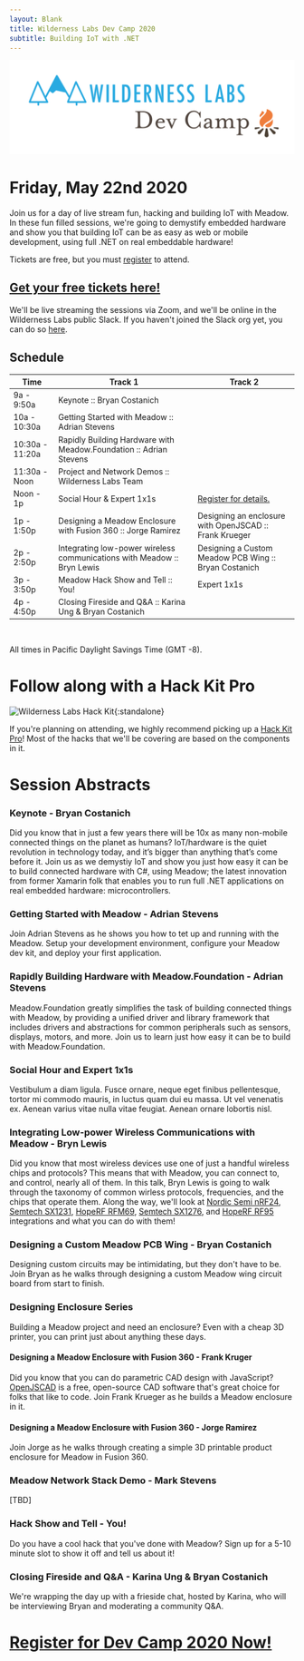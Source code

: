```yaml
---
layout: Blank
title: Wilderness Labs Dev Camp 2020
subtitle: Building IoT with .NET
---
```


![](Support_Files/Wilderness_Labs_Dev_Camp.svg)

# Friday, May 22nd 2020

Join us for a day of live stream fun, hacking and building IoT with Meadow. In these fun filled  sessions, we're going to demystify embedded hardware and show you that building IoT can be as easy as web or mobile development, using full .NET on real embeddable hardware! 

Tickets are free, but you must [register](https://wildernesslabs-devcamp.eventbrite.com/?aff=Website) to attend. 

## [Get your free tickets here!](https://wildernesslabs-devcamp.eventbrite.com/?aff=Website)

We'll be live streaming the sessions via Zoom, and we'll be online in the Wilderness Labs public Slack. If you haven't joined the Slack org yet, you can do so [here](http://slackinvite.wildernesslabs.co/).

## Schedule

| Time            | Track 1                          | Track 2         |
|-----------------|----------------------------------|-----------------|
| 9a - 9:50a      | Keynote :: Bryan Costanich       ||
| 10a - 10:30a    | Getting Started with Meadow :: Adrian Stevens ||
| 10:30a - 11:20a | Rapidly Building Hardware with Meadow.Foundation :: Adrian Stevens ||
| 11:30a - Noon   | Project and Network Demos :: Wilderness Labs Team ||
| Noon - 1p       | Social Hour & Expert 1x1s | [Register for details.](http://slackinvite.wildernesslabs.co/) |
| 1p - 1:50p      | Designing a Meadow Enclosure with Fusion 360 :: Jorge Ramirez | Designing an enclosure with OpenJSCAD :: Frank Krueger |
| 2p - 2:50p       | Integrating low-power wireless communications with Meadow :: Bryn Lewis | Designing a Custom Meadow PCB Wing :: Bryan Costanich |
| 3p - 3:50p       | Meadow Hack Show and Tell :: You! | Expert 1x1s |
| 4p - 4:50p      | Closing Fireside and Q&A :: Karina Ung & Bryan Costanich ||

<br/>

All times in Pacific Daylight Savings Time (GMT -8).

# Follow along with a Hack Kit Pro

![Wilderness Labs Hack Kit](/HackKit/Wilderness_Labs_Hack_Kit.svg){:standalone}

If you're planning on attending, we highly recommend picking up a [Hack Kit Pro](https://store.wildernesslabs.co/collections/frontpage/products/meadow-f7-micro-development-board-w-hack-kit-pro)! Most of the hacks that we'll be covering are based on the components in it.

# Session Abstracts

### Keynote - Bryan Costanich

Did you know that in just a few years there will be 10x as many non-mobile connected things on the planet as humans? IoT/hardware is the quiet revolution in technology today, and it’s bigger than anything that’s come before it. Join us as we demystiy IoT and show you just how easy it can be to build connected hardware with C#, using Meadow; the latest innovation from former Xamarin folk that enables you to run full .NET applications on real embedded hardware: microcontrollers.

### Getting Started with Meadow - Adrian Stevens

Join Adrian Stevens as he shows you how to tet up and running with the Meadow. Setup your development environment, configure your Meadow dev kit, and deploy your first application.

### Rapidly Building Hardware with Meadow.Foundation - Adrian Stevens

Meadow.Foundation greatly simplifies the task of building connected things with Meadow, by providing a unified driver and library framework that includes drivers and abstractions for common peripherals such as sensors, displays, motors, and more. Join us to learn just how easy it can be to build with Meadow.Foundation.

### Social Hour and Expert 1x1s

Vestibulum a diam ligula. Fusce ornare, neque eget finibus pellentesque, tortor mi commodo mauris, in luctus quam dui eu massa. Ut vel venenatis ex. Aenean varius vitae nulla vitae feugiat. Aenean ornare lobortis nisl. 

### Integrating Low-power Wireless Communications with Meadow - Bryn Lewis

Did you know that most wireless devices use one of just a handful wireless chips and protocols? This means that with Meadow, you can connect to, and control, nearly all of them. In this talk, Bryn Lewis is going to walk through the taxonomy of common wirless protocols, frequencies, and the chips that operate them. Along the way, we'll look at [Nordic Semi nRF24](https://www.nordicsemi.com/Products/Low-power-short-range-wireless/nRF24-series), [Semtech SX1231](https://www.semtech.com/products/wireless-rf/fsk-transceivers/sx1231), [HopeRF RFM69](https://www.hoperf.com/modules/rf_transceiver/RFM69HCW.html), [Semtech SX1276](https://www.semtech.com/products/wireless-rf/lora-transceivers/sx1276), and [HopeRF RF95](https://www.hoperf.com/modules/lora/RFM95.html) integrations and what you can do with them!

### Designing a Custom Meadow PCB Wing - Bryan Costanich

Designing custom circuits may be intimidating, but they don't have to be. Join Bryan as he walks through designing a custom Meadow wing circuit board from start to finish. 

### Designing Enclosure Series

Building a Meadow project and need an enclosure? Even with a cheap 3D printer, you can print just about anything these days.

#### Designing a Meadow Enclosure with Fusion 360 - Frank Kruger

Did you know that you can do parametric CAD design with JavaScript? [OpenJSCAD](https://openjscad.org/) is a free, open-source CAD software that's great choice for folks that like to code. Join Frank Krueger as he builds a Meadow enclosure in it.

#### Designing a Meadow Enclosure with Fusion 360 - Jorge Ramirez

Join Jorge as he walks through creating a simple 3D printable product enclosure for Meadow in Fusion 360.

### Meadow Network Stack Demo - Mark Stevens

[TBD]

### Hack Show and Tell - You!

Do you have a cool hack that you've done with Meadow? Sign up for a 5-10 minute slot to show it off and tell us about it!

### Closing Fireside and Q&A - Karina Ung & Bryan Costanich

We're wrapping the day up with a frieside chat, hosted by Karina, who will be interviewing Bryan and moderating a community Q&A.


# [Register for Dev Camp 2020 Now!](https://wildernesslabs-devcamp.eventbrite.com/?aff=Website)
